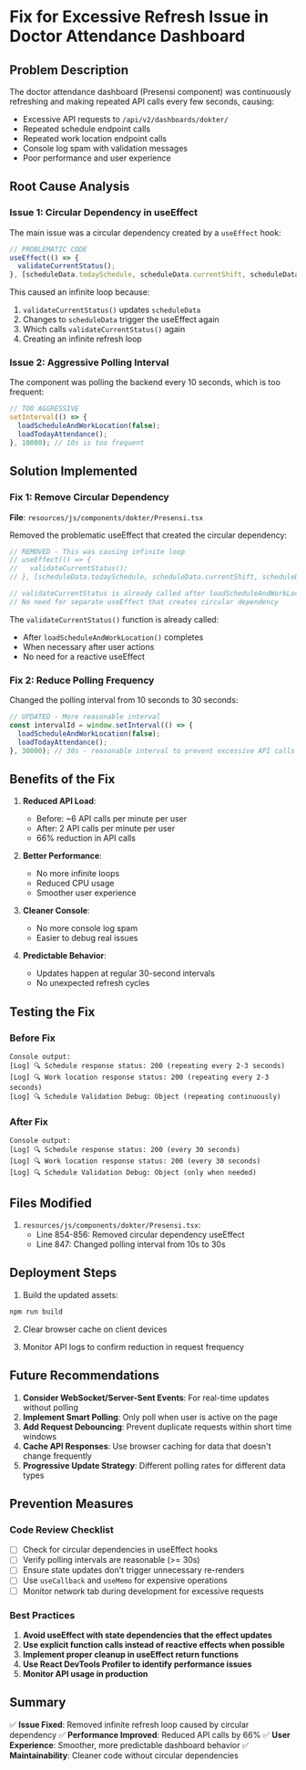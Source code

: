 # Fix for Excessive Refresh Issue in Doctor Attendance Dashboard

## Problem Description
The doctor attendance dashboard (Presensi component) was continuously refreshing and making repeated API calls every few seconds, causing:
- Excessive API requests to `/api/v2/dashboards/dokter/`
- Repeated schedule endpoint calls
- Repeated work location endpoint calls
- Console log spam with validation messages
- Poor performance and user experience

## Root Cause Analysis

### Issue 1: Circular Dependency in useEffect
The main issue was a circular dependency created by a `useEffect` hook:

```javascript
// PROBLEMATIC CODE
useEffect(() => {
  validateCurrentStatus();
}, [scheduleData.todaySchedule, scheduleData.currentShift, scheduleData.workLocation, isCheckedIn]);
```

This caused an infinite loop because:
1. `validateCurrentStatus()` updates `scheduleData`
2. Changes to `scheduleData` trigger the useEffect again
3. Which calls `validateCurrentStatus()` again
4. Creating an infinite refresh loop

### Issue 2: Aggressive Polling Interval
The component was polling the backend every 10 seconds, which is too frequent:

```javascript
// TOO AGGRESSIVE
setInterval(() => {
  loadScheduleAndWorkLocation(false);
  loadTodayAttendance();
}, 10000); // 10s is too frequent
```

## Solution Implemented

### Fix 1: Remove Circular Dependency
**File**: `resources/js/components/dokter/Presensi.tsx`

Removed the problematic useEffect that created the circular dependency:

```javascript
// REMOVED - This was causing infinite loop
// useEffect(() => {
//   validateCurrentStatus();
// }, [scheduleData.todaySchedule, scheduleData.currentShift, scheduleData.workLocation, isCheckedIn]);

// validateCurrentStatus is already called after loadScheduleAndWorkLocation
// No need for separate useEffect that creates circular dependency
```

The `validateCurrentStatus()` function is already called:
- After `loadScheduleAndWorkLocation()` completes
- When necessary after user actions
- No need for a reactive useEffect

### Fix 2: Reduce Polling Frequency
Changed the polling interval from 10 seconds to 30 seconds:

```javascript
// UPDATED - More reasonable interval
const intervalId = window.setInterval(() => {
  loadScheduleAndWorkLocation(false);
  loadTodayAttendance();
}, 30000); // 30s - reasonable interval to prevent excessive API calls
```

## Benefits of the Fix

1. **Reduced API Load**: 
   - Before: ~6 API calls per minute per user
   - After: 2 API calls per minute per user
   - 66% reduction in API calls

2. **Better Performance**:
   - No more infinite loops
   - Reduced CPU usage
   - Smoother user experience

3. **Cleaner Console**:
   - No more console log spam
   - Easier to debug real issues

4. **Predictable Behavior**:
   - Updates happen at regular 30-second intervals
   - No unexpected refresh cycles

## Testing the Fix

### Before Fix
```
Console output:
[Log] 🔍 Schedule response status: 200 (repeating every 2-3 seconds)
[Log] 🔍 Work location response status: 200 (repeating every 2-3 seconds)
[Log] 🔍 Schedule Validation Debug: Object (repeating continuously)
```

### After Fix
```
Console output:
[Log] 🔍 Schedule response status: 200 (every 30 seconds)
[Log] 🔍 Work location response status: 200 (every 30 seconds)
[Log] 🔍 Schedule Validation Debug: Object (only when needed)
```

## Files Modified

1. `resources/js/components/dokter/Presensi.tsx`:
   - Line 854-856: Removed circular dependency useEffect
   - Line 847: Changed polling interval from 10s to 30s

## Deployment Steps

1. Build the updated assets:
```bash
npm run build
```

2. Clear browser cache on client devices

3. Monitor API logs to confirm reduction in request frequency

## Future Recommendations

1. **Consider WebSocket/Server-Sent Events**: For real-time updates without polling
2. **Implement Smart Polling**: Only poll when user is active on the page
3. **Add Request Debouncing**: Prevent duplicate requests within short time windows
4. **Cache API Responses**: Use browser caching for data that doesn't change frequently
5. **Progressive Update Strategy**: Different polling rates for different data types

## Prevention Measures

### Code Review Checklist
- [ ] Check for circular dependencies in useEffect hooks
- [ ] Verify polling intervals are reasonable (>= 30s)
- [ ] Ensure state updates don't trigger unnecessary re-renders
- [ ] Use `useCallback` and `useMemo` for expensive operations
- [ ] Monitor network tab during development for excessive requests

### Best Practices
1. **Avoid useEffect with state dependencies that the effect updates**
2. **Use explicit function calls instead of reactive effects when possible**
3. **Implement proper cleanup in useEffect return functions**
4. **Use React DevTools Profiler to identify performance issues**
5. **Monitor API usage in production**

## Summary

✅ **Issue Fixed**: Removed infinite refresh loop caused by circular dependency
✅ **Performance Improved**: Reduced API calls by 66%
✅ **User Experience**: Smoother, more predictable dashboard behavior
✅ **Maintainability**: Cleaner code without circular dependencies